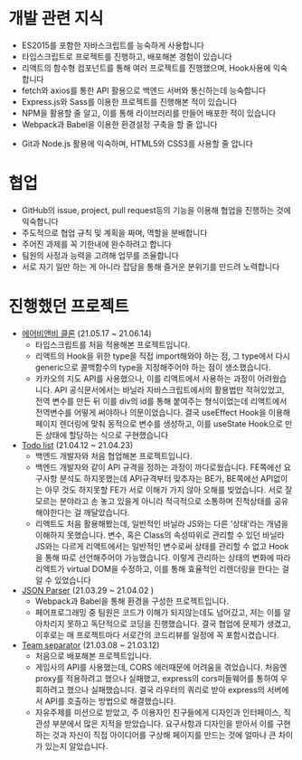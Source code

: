 # 개발 관련 지식
- ES2015를 포함한 자바스크립트를 능숙하게 사용합니다
- 타입스크립트로 프로젝트를 진행하고, 배포해본 경험이 있습니다
- 리액트의 함수형 컴포넌트를 통해 여러 프로젝트를 진행했으며, Hook사용에 익숙합니다
- fetch와 axios를 통한 API 활용으로 백엔드 서버와 통신하는데 능숙합니다
- Express.js와 Sass를 이용한 프로젝트를 진행해본 적이 있습니다
- NPM을 활용할 줄 알고, 이를 통해 라이브러리를 만들어 배포한 적이 있습니다
- Webpack과 Babel을 이용한 환경설정 구축을 할 줄 압니다 
<!-- 알고, 이를 이용한 보일러플레이트를 만들어 사용합니다 -->
- Git과 Node.js 활용에 익숙하며, HTML5와 CSS3를 사용할 줄 압니다

# 협업
- GitHub의 issue, project, pull request등의 기능을 이용해 협업을 진행하는 것에 익숙합니다
- 주도적으로 협업 규칙 및 계획을 짜며, 역할을 분배합니다
- 주어진 과제를 꼭 기한내에 완수하려고 합니다
- 팀원의 사정과 능력을 고려해 업무를 조율합니다
- 서로 자기 일만 하는 게 아니라 잡담을 통해 즐거운 분위기를 만드려 노력합니다

# 진행했던 프로젝트
- [에어비앤비 클론](https://github.com/HongzCloud/airbnb) (21.05.17 ~ 21.06.14) 
  - 타입스크립트를 처음 적용해본 프로젝트입니다.
  - 리액트의 Hook을 위한 type을 직접 import해와야 하는 점, 그 type에서 다시 generic으로 콜백함수의 type을 지정해주어야 하는 점이 생소했습니다.
  - 카카오의 지도 API를 사용했으나, 이를 리액트에서 사용하는 과정이 어려웠습니다. API 공식문서에서는 바닐라 자바스크립트에서의 활용법만 적혀있었고, 전역 변수를 만든 뒤 이를 div의 id를 통해 붙여주는 형식이었는데 리액트에서 전역변수를 어떻게 써야하나 의문이었습니다. 결국 useEffect Hook을 이용해 페이지 렌더링에 맞춰 동적으로 변수를 생성하고, 이를 useState Hook으로 만든 상태에 할당하는 식으로 구현했습니다
- [Todo list](https://github.com/PizzaCola-K/todo-list) (21.04.12 ~ 21.04.23)
  - 백엔드 개발자와 처음 협업해본 프로젝트입니다.
  - 백엔드 개발자와 같이 API 규격을 정하는 과정이 까다로웠습니다. FE쪽에선 요구사항 분석도 하지못했는데 API규격부터 맞추자는 BE가, BE쪽에선 API없이는 아무 것도 하지못할 FE가 서로 이해가 가지 않아 오해를 빚었습니다. 서로 잘 모르는 분야라고 손 놓고 있을게 아니라 적극적으로 소통하며 진척상태를 공유해야한다는 걸 깨달았습니다.
  - 리액트도 처음 활용해봤는데, 일반적인 바닐라 JS와는 다른 '상태'라는 개념을 이해하지 못했습니다. 변수, 혹은 Class의 속성따위로 관리할 수 있던 바닐라 JS와는 다르게 리액트에서는 일반적인 변수로써 상태를 관리할 수 없고 Hook을 통해 따로 선언해주어야 가능했습니다. 이렇게 관리하는 상태의 변화에 따라 리액트가 virtual DOM을 수정하고, 이를 통해 효율적인 리렌더링을 한다는 걸 알 수 있었습니다
- [JSON Parser](https://github.com/dyongdi/fe-w8-json-parser) (21.03.29 ~ 21.04.02 )
  - Webpack과 Babel을 통해 환경을 구성한 프로젝트입니다.
  - 페어프로그래밍 중 팀원은 코드가 이해가 되지않는데도 넘어갔고, 저는 이를 알아차리지 못하고 독단적으로 코딩을 진행했습니다. 결국 협업에 문제가 생겼고, 이후로는 매 프로젝트마다 서로간의 코드리뷰를 일정에 꼭 포함시켰습니다.
- [Team separator](https://teamseparator.herokuapp.com/) (21.03.08 ~ 21.03.12)
  - 처음으로 배포해본 프로젝트입니다.
  - 게임사의 API를 사용했는데, CORS 에러때문에 어려움을 겪었습니다. 처음엔 proxy를 적용하려고 했으나 실패했고, express의 cors미들웨어를 통하여 우회하려고 했으나 실패했습니다. 결국 라우터의 쿼리로 받아 express의 서버에서 API를 호출하는 방법으로 해결했습니다.
  - 자유주제를 미션으로 받았고, 주 이용자인 친구들에게 디자인과 인터페이스, 직관성 부분에서 많은 지적을 받았습니다. 요구사항과 디자인을 받아서 이를 구현하는 것과 자신이 직접 아이디어를 구상해 페이지를 만드는 것에 얼마나 큰 차이가 있는지 알았습니다.